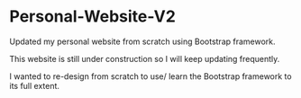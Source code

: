Personal-Website-V2
================

Updated my personal website from scratch using Bootstrap framework.

This website is still under construction so I will keep updating frequently.

I wanted to re-design from scratch to use/ learn the Bootstrap framework to its full extent. 
